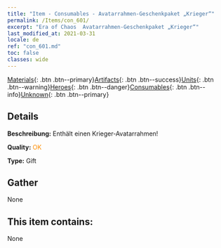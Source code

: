 ```yaml
---
title: "Item - Consumables - Avatarrahmen-Geschenkpaket „Krieger“"
permalink: /Items/con_601/
excerpt: "Era of Chaos  Avatarrahmen-Geschenkpaket „Krieger“"
last_modified_at: 2021-03-31
locale: de
ref: "con_601.md"
toc: false
classes: wide
---
```

 [Materials](/de/Items/){: .btn .btn--primary}[Artifacts](/de/Items/Artifacts/){: .btn .btn--success}[Units](/de/Items/Units/){: .btn .btn--warning}[Heroes](/de/Items/Heroes/){: .btn .btn--danger}[Consumables](/de/Items/Consumables/){: .btn .btn--info}[Unknown](/de/Items/Unknown/){: .btn .btn--primary}

## Details
 **Beschreibung:** Enthält einen Krieger-Avatarrahmen!

 **Quality:** <span style="color: #FF8C00">OK</span>

 **Type:** Gift

## Gather

  None

## This item contains:

  None

